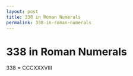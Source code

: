 ```yaml
---
layout: post
title: 338 in Roman Numerals
permalink: 338-in-roman-numerals
---
```


# 338 in Roman Numerals

338 = CCCXXXVIII
